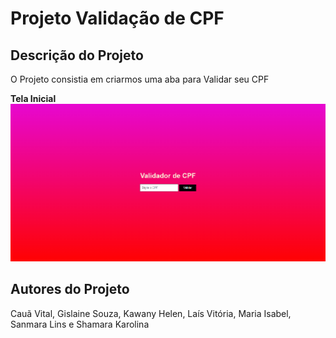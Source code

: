 # Projeto Validação de CPF
## Descrição do Projeto
O Projeto consistia em criarmos uma aba para Validar seu CPF


**Tela Inicial**
![](img/imagem9.png)

## Autores do Projeto
Cauã Vital, Gislaine Souza, Kawany Helen, Laís Vitória, Maria Isabel, Sanmara Lins e Shamara Karolina

